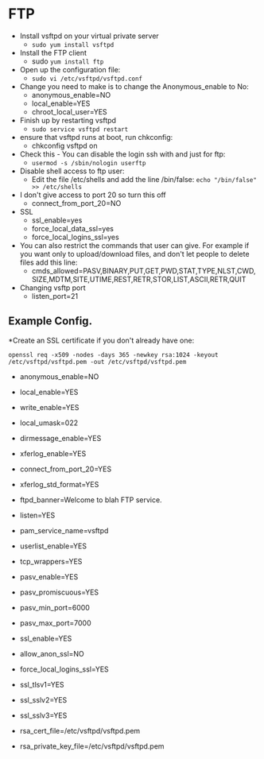 # FTP
* Install vsftpd on your virtual private server 
  * `sudo yum install vsftpd`
* Install the FTP client
  * sudo `yum install ftp`
* Open up the configuration file:
  * `sudo vi /etc/vsftpd/vsftpd.conf`
* Change you need to make is to change the Anonymous_enable to No:
  * anonymous_enable=NO
  * local_enable=YES
  * chroot_local_user=YES
* Finish up by restarting vsftpd
  * `sudo service vsftpd restart`
* ensure that vsftpd runs at boot, run chkconfig:
  * chkconfig vsftpd on
* Check this - You can disable the login ssh with and just for ftp:
  * `usermod -s /sbin/nologin userftp`
* Disable shell access to ftp user:
  * Edit the file /etc/shells and add the line /bin/false:
  `echo "/bin/false" >> /etc/shells`
* I don't give access to port 20 so turn this off
  * connect_from_port_20=NO
* SSL 
  * ssl_enable=yes
  * force_local_data_ssl=yes
  * force_local_logins_ssl=yes
* You can also restrict the commands that user can give. For example if you want only to upload/download files, and don't let people to delete files add this line:
  * cmds_allowed=PASV,BINARY,PUT,GET,PWD,STAT,TYPE,NLST,CWD,SIZE,MDTM,SITE,UTIME,REST,RETR,STOR,LIST,ASCII,RETR,QUIT
* Changing vsftp port
  * listen_port=21
     
## Example Config.
*Create an SSL certificate if you don't already have one:

`openssl req -x509 -nodes -days 365 -newkey rsa:1024 -keyout /etc/vsftpd/vsftpd.pem -out /etc/vsftpd/vsftpd.pem`

* anonymous_enable=NO
* local_enable=YES
* write_enable=YES
* local_umask=022
* dirmessage_enable=YES
* xferlog_enable=YES
* connect_from_port_20=YES
* xferlog_std_format=YES
* ftpd_banner=Welcome to blah FTP service.
* listen=YES

* pam_service_name=vsftpd
* userlist_enable=YES
* tcp_wrappers=YES

* pasv_enable=YES
* pasv_promiscuous=YES
* pasv_min_port=6000
* pasv_max_port=7000

* ssl_enable=YES
* allow_anon_ssl=NO
* force_local_logins_ssl=YES
* ssl_tlsv1=YES
* ssl_sslv2=YES
* ssl_sslv3=YES
* rsa_cert_file=/etc/vsftpd/vsftpd.pem
* rsa_private_key_file=/etc/vsftpd/vsftpd.pem


